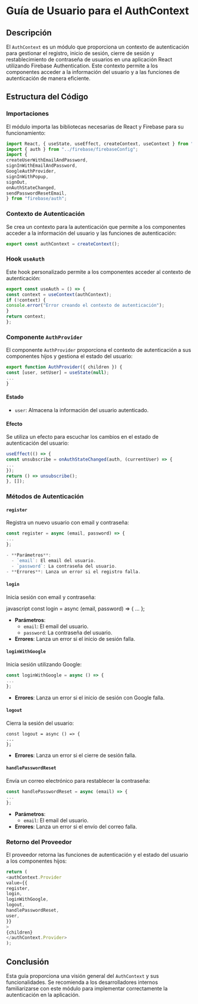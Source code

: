 # Guía de Usuario para el AuthContext

## Descripción
El `AuthContext` es un módulo que proporciona un contexto de autenticación para gestionar el registro, inicio de sesión, cierre de sesión y restablecimiento de contraseña de usuarios en una aplicación React utilizando Firebase Authentication. Este contexto permite a los componentes acceder a la información del usuario y a las funciones de autenticación de manera eficiente.

## Estructura del Código

### Importaciones
El módulo importa las bibliotecas necesarias de React y Firebase para su funcionamiento:

``` javascript
import React, { useState, useEffect, createContext, useContext } from "react";
import { auth } from "../firebase/firebaseConfig";
import {
createUserWithEmailAndPassword,
signInWithEmailAndPassword,
GoogleAuthProvider,
signInWithPopup,
signOut,
onAuthStateChanged,
sendPasswordResetEmail,
} from "firebase/auth";
```
### Contexto de Autenticación
Se crea un contexto para la autenticación que permite a los componentes acceder a la información del usuario y las funciones de autenticación:

```javascript 
export const authContext = createContext();
```

### Hook `useAuth`
Este hook personalizado permite a los componentes acceder al contexto de autenticación:

```javascript
export const useAuth = () => {
const context = useContext(authContext);
if (!context) {
console.error("Error creando el contexto de autenticación");
}
return context;
};
```
### Componente `AuthProvider`
El componente `AuthProvider` proporciona el contexto de autenticación a sus componentes hijos y gestiona el estado del usuario:

```javascript
export function AuthProvider({ children }) {
const [user, setUser] = useState(null);
...
}
```
#### Estado
- `user`: Almacena la información del usuario autenticado.

#### Efecto
Se utiliza un efecto para escuchar los cambios en el estado de autenticación del usuario:

```javascript
useEffect(() => {
const unsubscribe = onAuthStateChanged(auth, (currentUser) => {
...
});
return () => unsubscribe();
}, []);
```
### Métodos de Autenticación

#### `register`
Registra un nuevo usuario con email y contraseña:

```javascript
const register = async (email, password) => {
...
};

- **Parámetros**:
  - `email`: El email del usuario.
  - `password`: La contraseña del usuario.
- **Errores**: Lanza un error si el registro falla.
```
#### `login`
Inicia sesión con email y contraseña:

javascript
const login = async (email, password) => {
...
};

- **Parámetros**:
  - `email`: El email del usuario.
  - `password`: La contraseña del usuario.
- **Errores**: Lanza un error si el inicio de sesión falla.

#### `loginWithGoogle`
Inicia sesión utilizando Google:

```javascript
const loginWithGoogle = async () => {
...
};
```
- **Errores**: Lanza un error si el inicio de sesión con Google falla.

#### `logout`
Cierra la sesión del usuario:

```avascript
const logout = async () => {
...
};
```
- **Errores**: Lanza un error si el cierre de sesión falla.

#### `handlePasswordReset`
Envía un correo electrónico para restablecer la contraseña:

```javascript
const handlePasswordReset = async (email) => {
...
};
```
- **Parámetros**:
  - `email`: El email del usuario.
- **Errores**: Lanza un error si el envío del correo falla.

### Retorno del Proveedor
El proveedor retorna las funciones de autenticación y el estado del usuario a los componentes hijos:

```javascript
return (
<authContext.Provider
value={{
register,
login,
loginWithGoogle,
logout,
handlePasswordReset,
user,
}}
>
{children}
</authContext.Provider>
);
```
## Conclusión
Esta guía proporciona una visión general del `AuthContext` y sus funcionalidades. Se recomienda a los desarrolladores internos familiarizarse con este módulo para implementar correctamente la autenticación en la aplicación.
